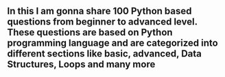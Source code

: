 ## In this I am gonna share 100 Python based questions from beginner to advanced level. These questions are based on Python programming language and are categorized into different sections like basic, advanced, Data Structures, Loops and many more
